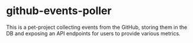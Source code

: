 # github-events-poller
This is a pet-project collecting events from the GitHub, storing them in the DB and exposing an API endpoints for users to provide various metrics.
